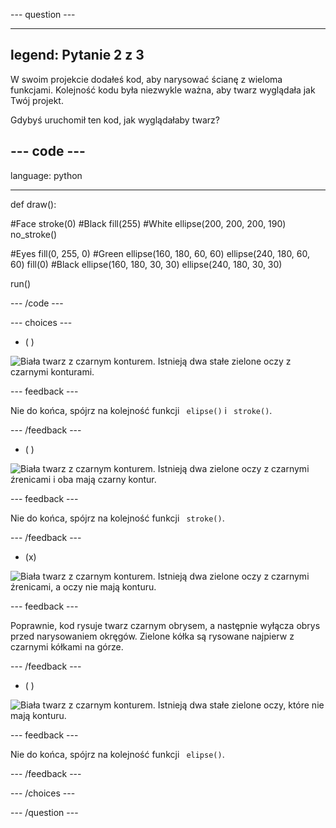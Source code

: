 --- question ---

---
legend: Pytanie 2 z 3
---

W swoim projekcie dodałeś kod, aby narysować ścianę z wieloma funkcjami. Kolejność kodu była niezwykle ważna, aby twarz wyglądała jak Twój projekt.

Gdybyś uruchomił ten kod, jak wyglądałaby twarz?

--- code ---
---
language: python

---

def draw():

  #Face stroke(0) #Black fill(255) #White ellipse(200, 200, 200, 190) no_stroke()

  #Eyes fill(0, 255, 0) #Green ellipse(160, 180, 60, 60) ellipse(240, 180, 60, 60) fill(0) #Black ellipse(160, 180, 30, 30) ellipse(240, 180, 30, 30)

run()

--- /code ---

--- choices ---

- ( )

![Biała twarz z czarnym konturem. Istnieją dwa stałe zielone oczy z czarnymi konturami.](images/face1.png)

 --- feedback ---

 Nie do końca, spójrz na kolejność funkcji ` elipse()` i ` stroke()`.

 --- /feedback ---

- ( )

![Biała twarz z czarnym konturem. Istnieją dwa zielone oczy z czarnymi źrenicami i oba mają czarny kontur.](images/face2.png)

 --- feedback ---

 Nie do końca, spójrz na kolejność funkcji ` stroke()`.

 --- /feedback ---

- (x)

![Biała twarz z czarnym konturem. Istnieją dwa zielone oczy z czarnymi źrenicami, a oczy nie mają konturu.](images/face3.png)

 --- feedback ---

 Poprawnie, kod rysuje twarz czarnym obrysem, a następnie wyłącza obrys przed narysowaniem okręgów. Zielone kółka są rysowane najpierw z czarnymi kółkami na górze.

 --- /feedback ---

- ( )

![Biała twarz z czarnym konturem. Istnieją dwa stałe zielone oczy, które nie mają konturu.](images/face4.png)

 --- feedback ---

 Nie do końca, spójrz na kolejność funkcji ` elipse()`.

 --- /feedback ---

--- /choices ---

--- /question ---
